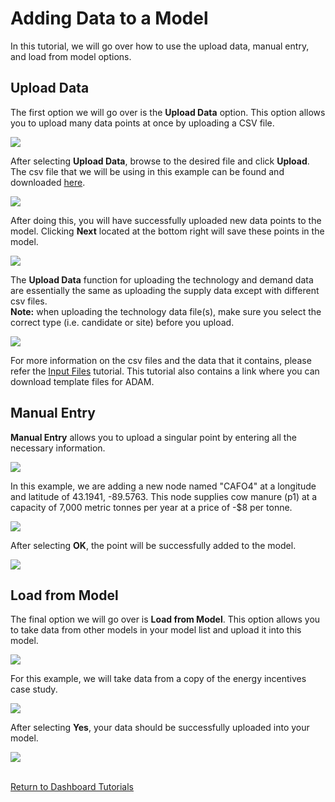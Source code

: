 <h1>Adding Data to a Model</h1>

<p>
    In this tutorial, we will go over how to use the upload data, manual entry, and load from model options. 
</p>

<h2>Upload Data</h2>

The first option we will go over is the **Upload Data** option. This option allows you to upload many data points at once by uploading a CSV file. 

<img src="Pictures\Dashboard_tutorials\input_data\upload_data.png">

<br>

After selecting **Upload Data**, browse to the desired file and click **Upload**. The csv file that we will be using in this example can be found and downloaded 
<a href="https://github.com/ADAM-Development/ADAM_Documentation/tree/main/Downloadable_content/example_custom_model">here</a>.

<img src="Pictures\Dashboard_tutorials\input_data\upload_file.png">

After doing this, you will have successfully uploaded new data points to the model. Clicking **Next** located at the bottom right will save these points in the model. 

<img src="Pictures\Dashboard_tutorials\input_data\uploaded_points.png">

The **Upload Data** function for uploading the technology and demand data are essentially the same as uploading the supply data except with different csv files.<br>**Note:** when uploading the technology data file(s), make sure you select the correct type (i.e. candidate or site) before you upload.

<img src="Pictures\Dashboard_tutorials\input_data\upload_tech.png">

<br>

For more information on the csv files and the data that it contains, please refer the 
<a href="input_files.html">Input Files</a> tutorial. This tutorial also contains a link where you can download template files for ADAM.

<h2>Manual Entry</h2>

**Manual Entry** allows you to upload a singular point by entering all the necessary information.

<img src="Pictures\Dashboard_tutorials\input_data\manual.png">

In this example, we are adding a new node named "CAFO4" at a longitude and latitude of 43.1941, -89.5763. This node supplies cow manure (p1) at a capacity of 7,000 metric tonnes per year at a price of -$8 per tonne. 

<img src="Pictures\Dashboard_tutorials\input_data\manual_add.png">

After selecting **OK**, the point will be successfully added to the model. 

<img src="Pictures\Dashboard_tutorials\input_data\manual_map.png">


<h2>Load from Model</h2>

The final option we will go over is **Load from Model**. This option allows you to take data from other models in your model list and upload it into this model. 

<img src="Pictures\Dashboard_tutorials\input_data\load.png">

<p>
    For this example, we will take data from a copy of the energy incentives case study.
</p>

<img src="Pictures\Dashboard_tutorials\input_data\load_select_model.png">

After selecting **Yes**, your data should be successfully uploaded into your model. 

<img src="Pictures\Dashboard_tutorials\input_data\load_model_data.png">

<br>
<br>

<a href="/ADAM_Documentation/dashboard.html">Return to Dashboard Tutorials</a>